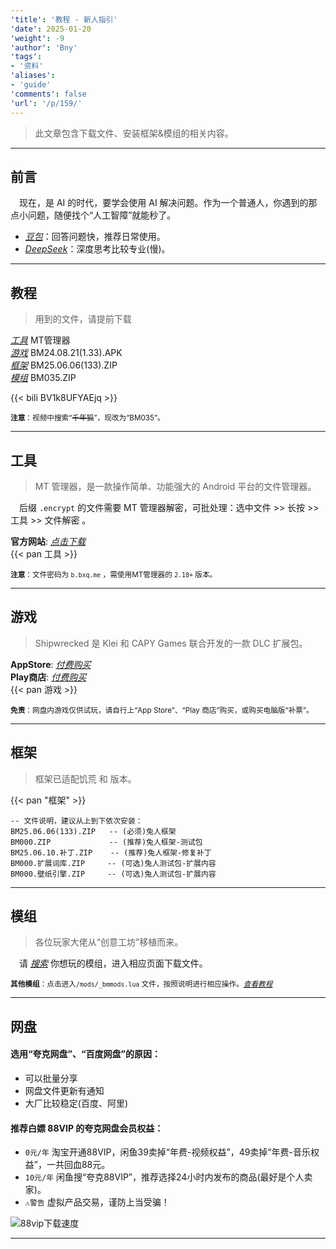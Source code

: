 ```yaml
---
'title': '教程 - 新人指引'
'date': 2025-01-20
'weight': -9
'author': 'Bny'
'tags':
- '资料'
'aliases':
- 'guide'
'comments': false
'url': '/p/159/'
---
```


> 此文章包含下载文件、安装框架&模组的相关内容。  


--- 

## 前言

　现在，是 AI 的时代，要学会使用 AI 解决问题。作为一个普通人，你遇到的那点小问题，随便找个“人工智障”就能秒了。

- [<i class="bi bi-link-45deg">豆包</i>](https://doubao.com)：回答问题快，推荐日常使用。
- [<i class="bi bi-link-45deg">DeepSeek</i>](https://deepseek.com)：深度思考比较专业(慢)。

- - -

## 教程

> 用到的文件，请提前下载  

[<i class="bi bi-link-45deg">工具</i>](#工具) MT管理器  
[<i class="bi bi-link-45deg">游戏</i>](#游戏) BM24.08.21(1.33).APK  
[<i class="bi bi-link-45deg">框架</i>](#框架) BM25.06.06(133).ZIP  
[<i class="bi bi-link-45deg">模组</i>](#模组) BM035.ZIP  

{{< bili BV1k8UFYAEjq >}}

<small> **注意**：视频中搜索“~~千年狐~~”，现改为“BM035”。</small>  

- - -

## 工具

> MT 管理器，是一款操作简单、功能强大的 Android 平台的文件管理器。  

　后缀 `.encrypt` 的文件需要 MT 管理器解密，可批处理：选中文件 >> 长按 >> 工具 >> 文件解密 。  

**官方网站**: [<i class="bi bi-link-45deg">点击下载</i>](https://mt2.cn)  
{{< pan 工具 >}}  

<small> **注意**：文件密码为 `b.bxq.me` ，需使用MT管理器的 `2.18+` 版本。</small>  

- - -

## 游戏

> Shipwrecked 是 Klei 和 CAPY Games 联合开发的一款 DLC 扩展包。  

**AppStore**: [<i class="bi bi-link-45deg">付费购买</i>](https://apps.apple.com/us/app/dont-starve-shipwrecked/id1147297267?l=zh)  
**Play商店**: [<i class="bi bi-link-45deg">付费购买</i>](https://play.google.com/store/apps/details?id=com.kleientertainment.doNotStarveShipwrecked)  
{{< pan 游戏 >}}  

<small> **免责**：网盘内游戏仅供试玩，请自行上“App Store”、“Play 商店”购买，或购买电脑版“补票”。</small>  

- - -

## 框架

> 框架已适配饥荒 [<i class="bi bi-android2"></i>](https://play.google.com/store/apps/details?id=com.kleientertainment.doNotStarveShipwrecked) 和 [<i class="bi bi-apple"></i>](https://apps.apple.com/us/app/dont-starve-shipwrecked/id1147297267?l=zh) 版本。  

{{< pan "框架" >}}  

```
-- 文件说明，建议从上到下依次安装：
BM25.06.06(133).ZIP   -- (必须)兔人框架
BM000.ZIP             -- (推荐)兔人框架-测试包
BM25.06.10.补丁.ZIP    -- (推荐)兔人框架-修复补丁
BM000.扩展词库.ZIP     -- (可选)兔人测试包-扩展内容
BM000.壁纸引擎.ZIP     -- (可选)兔人测试包-扩展内容

```

- - -

## 模组

> 各位玩家大佬从“创意工坊”移植而来。  

　请 [<i class="bi bi-link-45deg">搜索</i>](/search) 你想玩的模组，进入相应页面下载文件。  

[注释]: {{<pan"模组">}}  

<small> **其他模组**：点击进入`/mods/_bmmods.lua` 文件，按照说明进行相应操作。[<i class="bi bi-link-45deg">查看教程</i>](https://www.doubao.com/thread/a599fc9506a1d)</small>  

- - -

## 网盘

#### 选用“夸克网盘”、“百度网盘”的原因：  

- 可以批量分享
- 网盘文件更新有通知
- 大厂比较稳定(百度、阿里)

#### 推荐白嫖 88VIP 的夸克网盘会员权益：  

- `0元/年` 淘宝开通88VIP，闲鱼39卖掉“年费-视频权益”，49卖掉“年费-音乐权益”，一共回血88元。  
- `10元/年` 闲鱼搜“夸克88VIP”，推荐选择24小时内发布的商品(最好是个人卖家)。  
- `⚠️警告` 虚拟产品交易，谨防上当受骗！


![88vip下载速度](/img/1000205033.jpg)


- - -



